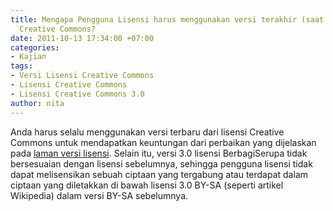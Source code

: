 ```yaml
---
title: Mengapa Pengguna Lisensi harus menggunakan versi terakhir (saat ini 3.0) lisensi
  Creative Commons?
date: 2011-10-13 17:34:00 +07:00
categories:
- Kajian
tags:
- Versi Lisensi Creative Commons
- Lisensi Creative Commons
- Lisensi Creative Commons 3.0
author: nita
---
```


Anda harus selalu menggunakan versi terbaru dari lisensi Creative Commons untuk mendapatkan keuntungan dari perbaikan yang dijelaskan pada [laman versi lisensi](http://wiki.creativecommons.org/License_versions). Selain itu, versi 3.0 lisensi BerbagiSerupa tidak bersesuaian dengan lisensi sebelumnya, sehingga pengguna lisensi tidak dapat melisensikan sebuah ciptaan yang tergabung atau terdapat dalam ciptaan yang diletakkan di bawah lisensi 3.0 BY-SA (seperti artikel Wikipedia) dalam versi BY-SA sebelumnya.